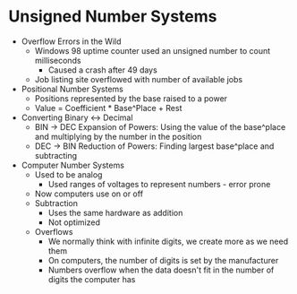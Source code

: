 # Unsigned Number Systems
* Overflow Errors in the Wild
  * Windows 98 uptime counter used an unsigned number to count milliseconds
    * Caused a crash after 49 days
  * Job listing site overflowed with number of available jobs
* Positional Number Systems
  * Positions represented by the base raised to a power
  * Value = Coefficient * Base^Place + Rest
* Converting Binary <-> Decimal
  * BIN -> DEC Expansion of Powers: Using the value of the base^place and multiplying by the number in the position
  * DEC -> BIN Reduction of Powers: Finding largest base^place and subtracting
* Computer Number Systems
  * Used to be analog
    * Used ranges of voltages to represent numbers - error prone
  * Now computers use on or off
  * Subtraction
    * Uses the same hardware as addition
    * Not optimized
  * Overflows
    * We normally think with infinite digits, we create more as we need them
    * On computers, the number of digits is set by the manufacturer
    * Numbers overflow when the data doesn't fit in the number of digits the computer has

